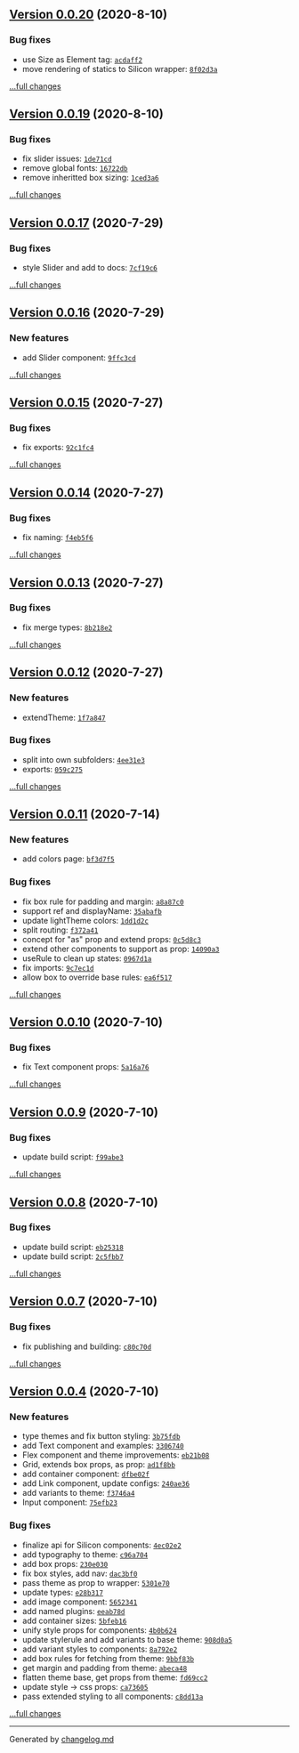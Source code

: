 ## [Version 0.0.20](https://github.com/animify/Silicon/releases/tag/v0.0.20) (2020-8-10)

### Bug fixes

- use Size as Element tag: [`acdaff2`](https://github.com/animify/Silicon/commit/acdaff2)
- move rendering of statics to Silicon wrapper: [`8f02d3a`](https://github.com/animify/Silicon/commit/8f02d3a)

[...full changes](https://github.com/animify/Silicon/compare/v0.0.19...v0.0.20)

## [Version 0.0.19](https://github.com/animify/Silicon/releases/tag/v0.0.19) (2020-8-10)

### Bug fixes

- fix slider issues: [`1de71cd`](https://github.com/animify/Silicon/commit/1de71cd)
- remove global fonts: [`16722db`](https://github.com/animify/Silicon/commit/16722db)
- remove inheritted box sizing: [`1ced3a6`](https://github.com/animify/Silicon/commit/1ced3a6)

[...full changes](https://github.com/animify/Silicon/compare/v0.0.18...v0.0.19)

## [Version 0.0.17](https://github.com/animify/Silicon/releases/tag/v0.0.17) (2020-7-29)

### Bug fixes

- style Slider and add to docs: [`7cf19c6`](https://github.com/animify/Silicon/commit/7cf19c6)

[...full changes](https://github.com/animify/Silicon/compare/v0.0.16...v0.0.17)

## [Version 0.0.16](https://github.com/animify/Silicon/releases/tag/v0.0.16) (2020-7-29)

### New features

- add Slider component: [`9ffc3cd`](https://github.com/animify/Silicon/commit/9ffc3cd)

[...full changes](https://github.com/animify/Silicon/compare/v0.0.15...v0.0.16)

## [Version 0.0.15](https://github.com/animify/Silicon/releases/tag/v0.0.15) (2020-7-27)

### Bug fixes

- fix exports: [`92c1fc4`](https://github.com/animify/Silicon/commit/92c1fc4)

[...full changes](https://github.com/animify/Silicon/compare/v0.0.14...v0.0.15)

## [Version 0.0.14](https://github.com/animify/Silicon/releases/tag/v0.0.14) (2020-7-27)

### Bug fixes

- fix naming: [`f4eb5f6`](https://github.com/animify/Silicon/commit/f4eb5f6)

[...full changes](https://github.com/animify/Silicon/compare/v0.0.13...v0.0.14)

## [Version 0.0.13](https://github.com/animify/Silicon/releases/tag/v0.0.13) (2020-7-27)

### Bug fixes

- fix merge types: [`8b218e2`](https://github.com/animify/Silicon/commit/8b218e2)

[...full changes](https://github.com/animify/Silicon/compare/v0.0.12...v0.0.13)

## [Version 0.0.12](https://github.com/animify/Silicon/releases/tag/v0.0.12) (2020-7-27)

### New features

- extendTheme: [`1f7a847`](https://github.com/animify/Silicon/commit/1f7a847)

### Bug fixes

- split into own subfolders: [`4ee31e3`](https://github.com/animify/Silicon/commit/4ee31e3)
- exports: [`059c275`](https://github.com/animify/Silicon/commit/059c275)

[...full changes](https://github.com/animify/Silicon/compare/v0.0.11...v0.0.12)

## [Version 0.0.11](https://github.com/animify/Silicon/releases/tag/v0.0.11) (2020-7-14)

### New features

- add colors page: [`bf3d7f5`](https://github.com/animify/Silicon/commit/bf3d7f5)

### Bug fixes

- fix box rule for padding and margin: [`a8a87c0`](https://github.com/animify/Silicon/commit/a8a87c0)
- support ref and displayName: [`35abafb`](https://github.com/animify/Silicon/commit/35abafb)
- update lightTheme colors: [`1dd1d2c`](https://github.com/animify/Silicon/commit/1dd1d2c)
- split routing: [`f372a41`](https://github.com/animify/Silicon/commit/f372a41)
- concept for "as" prop and extend props: [`0c5d8c3`](https://github.com/animify/Silicon/commit/0c5d8c3)
- extend other components to support as prop: [`14090a3`](https://github.com/animify/Silicon/commit/14090a3)
- useRule to clean up states: [`0967d1a`](https://github.com/animify/Silicon/commit/0967d1a)
- fix imports: [`9c7ec1d`](https://github.com/animify/Silicon/commit/9c7ec1d)
- allow box to override base rules: [`ea6f517`](https://github.com/animify/Silicon/commit/ea6f517)

[...full changes](https://github.com/animify/Silicon/compare/v0.0.10...v0.0.11)

## [Version 0.0.10](https://github.com/animify/Silicon/releases/tag/v0.0.10) (2020-7-10)

### Bug fixes

- fix Text component props: [`5a16a76`](https://github.com/animify/Silicon/commit/5a16a76)

[...full changes](https://github.com/animify/Silicon/compare/v0.0.9...v0.0.10)

## [Version 0.0.9](https://github.com/animify/Silicon/releases/tag/v0.0.9) (2020-7-10)

### Bug fixes

- update build script: [`f99abe3`](https://github.com/animify/Silicon/commit/f99abe3)

[...full changes](https://github.com/animify/Silicon/compare/v0.0.8...v0.0.9)

## [Version 0.0.8](https://github.com/animify/Silicon/releases/tag/v0.0.8) (2020-7-10)

### Bug fixes

- update build script: [`eb25318`](https://github.com/animify/Silicon/commit/eb25318)
- update build script: [`2c5fbb7`](https://github.com/animify/Silicon/commit/2c5fbb7)

[...full changes](https://github.com/animify/Silicon/compare/v0.0.7...v0.0.8)

## [Version 0.0.7](https://github.com/animify/Silicon/releases/tag/v0.0.7) (2020-7-10)

### Bug fixes

- fix publishing and building: [`c80c70d`](https://github.com/animify/Silicon/commit/c80c70d)

[...full changes](https://github.com/animify/Silicon/compare/v0.0.6...v0.0.7)

## [Version 0.0.4](https://github.com/animify/Silicon/releases/tag/v0.0.4) (2020-7-10)

### New features

- type themes and fix button styling: [`3b75fdb`](https://github.com/animify/Silicon/commit/3b75fdb)
- add Text component and examples: [`3306740`](https://github.com/animify/Silicon/commit/3306740)
- Flex component and theme improvements: [`eb21b08`](https://github.com/animify/Silicon/commit/eb21b08)
- Grid, extends box props, as prop: [`ad1f8bb`](https://github.com/animify/Silicon/commit/ad1f8bb)
- add container component: [`dfbe02f`](https://github.com/animify/Silicon/commit/dfbe02f)
- add Link component, update configs: [`240ae36`](https://github.com/animify/Silicon/commit/240ae36)
- add variants to theme: [`f3746a4`](https://github.com/animify/Silicon/commit/f3746a4)
- Input component: [`75efb23`](https://github.com/animify/Silicon/commit/75efb23)

### Bug fixes

- finalize api for Silicon components: [`4ec02e2`](https://github.com/animify/Silicon/commit/4ec02e2)
- add typography to theme: [`c96a704`](https://github.com/animify/Silicon/commit/c96a704)
- add box props: [`230e030`](https://github.com/animify/Silicon/commit/230e030)
- fix box styles, add nav: [`dac3bf0`](https://github.com/animify/Silicon/commit/dac3bf0)
- pass theme as prop to wrapper: [`5301e70`](https://github.com/animify/Silicon/commit/5301e70)
- update types: [`e28b317`](https://github.com/animify/Silicon/commit/e28b317)
- add image component: [`5652341`](https://github.com/animify/Silicon/commit/5652341)
- add named plugins: [`eeab78d`](https://github.com/animify/Silicon/commit/eeab78d)
- add container sizes: [`5bfeb16`](https://github.com/animify/Silicon/commit/5bfeb16)
- unify style props for components: [`4b0b624`](https://github.com/animify/Silicon/commit/4b0b624)
- update stylerule and add variants to base theme: [`908d0a5`](https://github.com/animify/Silicon/commit/908d0a5)
- add variant styles to components: [`8a792e2`](https://github.com/animify/Silicon/commit/8a792e2)
- add box rules for fetching from theme: [`9bbf83b`](https://github.com/animify/Silicon/commit/9bbf83b)
- get margin and padding from theme: [`abeca48`](https://github.com/animify/Silicon/commit/abeca48)
- flatten theme base, get props from theme: [`fd69cc2`](https://github.com/animify/Silicon/commit/fd69cc2)
- update style -> css props: [`ca73605`](https://github.com/animify/Silicon/commit/ca73605)
- pass extended styling to all components: [`c8dd13a`](https://github.com/animify/Silicon/commit/c8dd13a)

[...full changes](https://github.com/animify/Silicon/compare/v0.0.3...v0.0.4)


---

Generated by [changelog.md](https://github.com/egoist/changelog.md)
